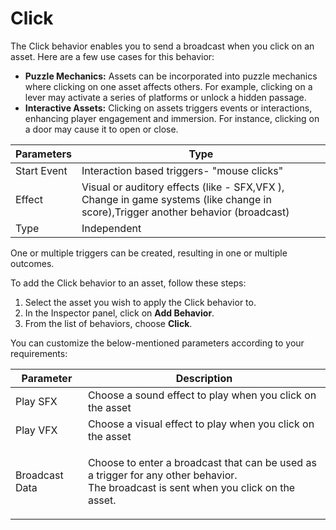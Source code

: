 # Click

The Click behavior enables you to send a broadcast when you click on an asset. Here are a few use cases for this behavior:

* **Puzzle Mechanics:** Assets can be incorporated into puzzle mechanics where clicking on one asset affects others. For example, clicking on a lever may activate a series of platforms or unlock a hidden passage.
* **Interactive Assets:** Clicking on assets triggers events or interactions, enhancing player engagement and immersion. For instance, clicking on a door may cause it to open or close.

&#x20;

| Parameters  | Type                                                                                                                             |
| ----------- | -------------------------------------------------------------------------------------------------------------------------------- |
| Start Event | Interaction based triggers- "mouse clicks"                                                                                       |
| Effect      | Visual or auditory effects (like - SFX,VFX ), Change in game systems (like change in score),Trigger another behavior (broadcast) |
| Type        | Independent                                                                                                                      |

One or multiple triggers can be created, resulting in one or multiple outcomes.

To add the Click behavior to an asset, follow these steps:

1. Select the asset you wish to apply the Click behavior to.
2. In the Inspector panel, click on **Add Behavior**.
3. From the list of behaviors, choose **Click**.

You can customize the below-mentioned parameters according to your requirements:

| Parameter      | Description                                                                                                                                     |
| -------------- | ----------------------------------------------------------------------------------------------------------------------------------------------- |
| Play SFX       | Choose a sound effect to play when you click on the asset                                                                                       |
| Play  VFX      | Choose a visual effect to play when you click on the asset                                                                                      |
| Broadcast Data | <p>Choose to enter a broadcast that can be used as a trigger for any other behavior. <br>The broadcast is sent when you click on the asset.</p> |
